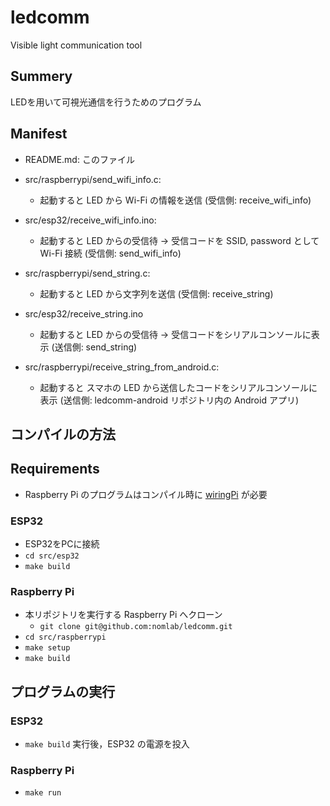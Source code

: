 # ledcomm
Visible light communication tool
## Summery
LEDを用いて可視光通信を行うためのプログラム

## Manifest
- README.md: このファイル

- src/raspberrypi/send_wifi_info.c:
  - 起動すると LED から Wi-Fi の情報を送信
    (受信側: receive_wifi_info)

- src/esp32/receive_wifi_info.ino:
  - 起動すると LED からの受信待 → 受信コードを SSID, password として Wi-Fi 接続
    (受信側: send_wifi_info)

- src/raspberrypi/send_string.c:
  - 起動すると LED から文字列を送信
    (受信側: receive_string)

- src/esp32/receive_string.ino
  - 起動すると LED からの受信待 → 受信コードをシリアルコンソールに表示
    (送信側: send_string)

- src/raspberrypi/receive_string_from_android.c:
  - 起動すると スマホの LED から送信したコードをシリアルコンソールに表示
    (送信側: ledcomm-android リポジトリ内の Android アプリ)

## コンパイルの方法

## Requirements
- Raspberry Pi のプログラムはコンパイル時に [wiringPi](http://wiringpi.com/) が必要

### ESP32
- ESP32をPCに接続
- `cd src/esp32`
- `make build`

### Raspberry Pi
- 本リポジトリを実行する Raspberry Pi へクローン
  - `git clone git@github.com:nomlab/ledcomm.git`
- `cd src/raspberrypi`
- `make setup`
- `make build`

## プログラムの実行

### ESP32
- `make build` 実行後，ESP32 の電源を投入

### Raspberry Pi
- `make run`
